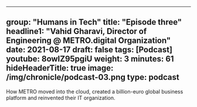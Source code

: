 
---
group: "Humans in Tech"
title: "Episode three"
headline1: "Vahid Gharavi, Director of Engineering @ METRO.digital Organization"
date: 2021-08-17
draft: false
tags: [Podcast]
youtube: 8owIZ95pgiU
weight: 3
minutes: 61
hideHeaderTitle: true
image: /img/chronicle/podcast-03.png
type: podcast
---

How METRO moved into the cloud, created a billion-euro global business platform and reinvented their IT organization.
